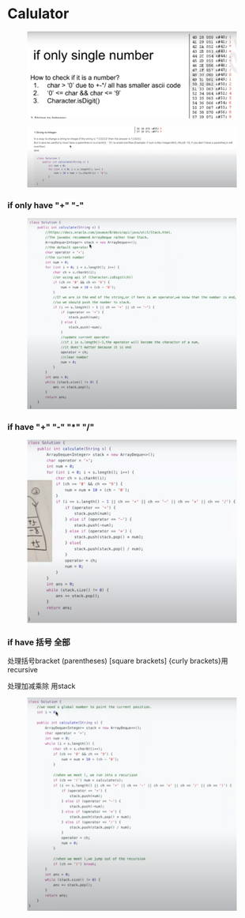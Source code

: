 # Calulator

<figure><img src="../.gitbook/assets/image (10).png" alt=""><figcaption></figcaption></figure>

<figure><img src="../.gitbook/assets/image (6).png" alt=""><figcaption></figcaption></figure>

### if only have "+" "-"

<figure><img src="../.gitbook/assets/image.png" alt=""><figcaption></figcaption></figure>

### if have "+" "-" "\*" "/"

<figure><img src="../.gitbook/assets/image (4).png" alt=""><figcaption></figcaption></figure>

### if have 括号 全部

处理括号bracket (parentheses) \[square brackets] {curly brackets}用recursive&#x20;

处理加减乘除 用stack

<figure><img src="../.gitbook/assets/image (8).png" alt=""><figcaption></figcaption></figure>
